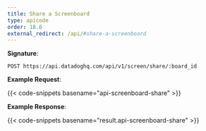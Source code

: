 ```yaml
---
title: Share a Screenboard
type: apicode
order: 18.6
external_redirect: /api/#share-a-screenboard
---
```


**Signature**:

`POST https://api.datadoghq.com/api/v1/screen/share/:board_id`

**Example Request**:

{{< code-snippets basename="api-screenboard-share" >}}

**Example Response**:

{{< code-snippets basename="result.api-screenboard-share" >}}

